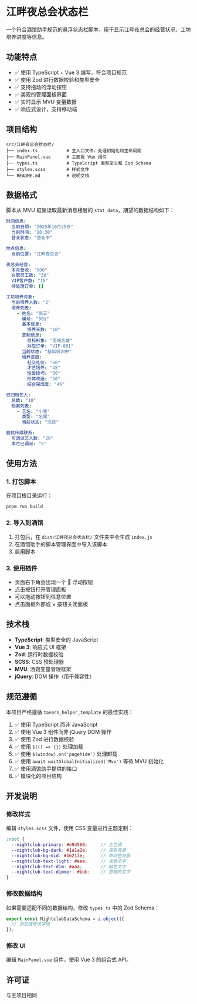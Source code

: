 # 江畔夜总会状态栏

一个符合酒馆助手规范的悬浮状态栏脚本，用于显示江畔夜总会的经营状况、工坊培养进度等信息。

## 功能特点

- ✅ 使用 TypeScript + Vue 3 编写，符合项目规范
- ✅ 使用 Zod 进行数据校验和类型安全
- ✅ 支持拖动的浮动按钮
- ✅ 美观的管理面板界面
- ✅ 实时显示 MVU 变量数据
- ✅ 响应式设计，支持移动端

## 项目结构

```
src/江畔夜总会状态栏/
├── index.ts           # 主入口文件，处理初始化和生命周期
├── MainPanel.vue      # 主面板 Vue 组件
├── types.ts           # TypeScript 类型定义和 Zod Schema
├── styles.scss        # 样式文件
└── README.md          # 说明文档
```

## 数据格式

脚本从 MVU 框架读取最新消息楼层的 `stat_data`，期望的数据结构如下：

```yaml
时间信息:
  当前日期: "2025年10月25日"
  当前时间: "20:30"
  营业状态: "营业中"

地点信息:
  当前位置: "江畔夜总会"

夜总会经营:
  本月营收: "500"
  在职员工数: "30"
  VIP客户数: "15"
  待处理订单: []

工坊培养对象:
  当前培养人数: "2"
  培养列表:
    - 姓名: "张三"
      编号: "001"
      基本信息:
        培养天数: "10"
      定制信息:
        目标形象: "高端名媛"
        对应订单: "VIP-001"
      当前状态: "基础培训中"
      培养进度:
        社交礼仪: "60"
        才艺培养: "45"
        性爱技巧: "30"
        形体改造: "50"
        综合完成度: "46"

已归档艺人:
  总数: "10"
  档案列表:
    - 艺名: "小雪"
      类型: "名媛"
      当前状态: "活跃"

鹿忧传媒联系:
  可调派艺人数: "20"
  本月已调派: "5"
```

## 使用方法

### 1. 打包脚本

在项目根目录运行：

```bash
pnpm run build
```

### 2. 导入到酒馆

1. 打包后，在 `dist/江畔夜总会状态栏/` 文件夹中会生成 `index.js`
2. 在酒馆助手的脚本管理界面中导入该脚本
3. 启用脚本

### 3. 使用插件

- 页面右下角会出现一个 🌙 浮动按钮
- 点击按钮打开管理面板
- 可以拖动按钮到任意位置
- 点击面板外部或 × 按钮关闭面板

## 技术栈

- **TypeScript**: 类型安全的 JavaScript
- **Vue 3**: 响应式 UI 框架
- **Zod**: 运行时数据校验
- **SCSS**: CSS 预处理器
- **MVU**: 酒馆变量管理框架
- **jQuery**: DOM 操作（用于兼容性）

## 规范遵循

本项目严格遵循 `tavern_helper_template` 的最佳实践：

1. ✅ 使用 TypeScript 而非 JavaScript
2. ✅ 使用 Vue 3 组件而非 jQuery DOM 操作
3. ✅ 使用 Zod 进行数据校验
4. ✅ 使用 `$(() => {})` 处理加载
5. ✅ 使用 `$(window).on('pagehide')` 处理卸载
6. ✅ 使用 `await waitGlobalInitialized('Mvu')` 等待 MVU 初始化
7. ✅ 使用酒馆助手提供的接口
8. ✅ 模块化的项目结构

## 开发说明

### 修改样式

编辑 `styles.scss` 文件，使用 CSS 变量进行主题定制：

```scss
:root {
  --nightclub-primary: #e94560;     // 主色调
  --nightclub-bg-dark: #1a1a2e;     // 深色背景
  --nightclub-bg-mid: #16213e;      // 中间色背景
  --nightclub-text-light: #eee;     // 浅色文字
  --nightclub-text-dim: #aaa;       // 暗色文字
  --nightclub-text-dimmer: #bbb;    // 更暗的文字
}
```

### 修改数据结构

如果需要适配不同的数据结构，修改 `types.ts` 中的 Zod Schema：

```typescript
export const NightclubDataSchema = z.object({
  // 添加或修改字段
});
```

### 修改 UI

编辑 `MainPanel.vue` 组件，使用 Vue 3 的组合式 API。

## 许可证

与主项目相同
